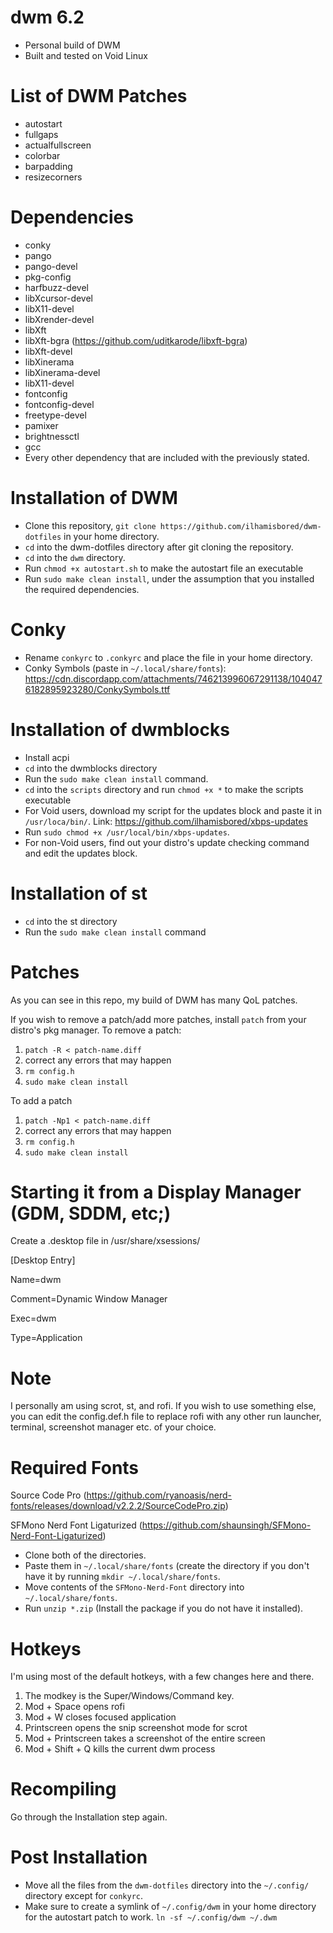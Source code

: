 # dwm 6.2
- Personal build of DWM
- Built and tested on Void Linux

# List of DWM Patches
- autostart
- fullgaps
- actualfullscreen
- colorbar
- barpadding
- resizecorners

# Dependencies
- conky
- pango
- pango-devel
- pkg-config
- harfbuzz-devel 
- libXcursor-devel
- libX11-devel
- libXrender-devel
- libXft
- libXft-bgra (https://github.com/uditkarode/libxft-bgra)
- libXft-devel
- libXinerama
- libXinerama-devel
- libX11-devel
- fontconfig
- fontconfig-devel
- freetype-devel
- pamixer
- brightnessctl
- gcc
- Every other dependency that are included with the previously stated.

# Installation of DWM
- Clone this repository, `git clone https://github.com/ilhamisbored/dwm-dotfiles` in your home directory.
- `cd` into the dwm-dotfiles directory after git cloning the repository. 
- `cd` into the `dwm` directory.
- Run `chmod +x autostart.sh` to make the autostart file an executable
- Run `sudo make clean install`, under the assumption that you installed the required dependencies.

# Conky
- Rename `conkyrc` to `.conkyrc` and place the file in your home directory.
- Conky Symbols (paste in `~/.local/share/fonts`): https://cdn.discordapp.com/attachments/746213996067291138/1040476182895923280/ConkySymbols.ttf

# Installation of dwmblocks
- Install acpi
- `cd` into the dwmblocks directory
- Run the `sudo make clean install` command.
- `cd` into the `scripts` directory and run `chmod +x *` to make the scripts executable
- For Void users, download my script for the updates block and paste it in `/usr/loca/bin/`. Link: https://github.com/ilhamisbored/xbps-updates
- Run `sudo chmod +x /usr/local/bin/xbps-updates`.
- For non-Void users, find out your distro's update checking command and edit the updates block.

# Installation of st
- `cd` into the st directory
- Run the `sudo make clean install` command

# Patches
As you can see in this repo, my build of DWM has many QoL patches.

If you wish to remove a patch/add more patches, install `patch` from your distro's pkg manager.
To remove a patch:

1. `patch -R < patch-name.diff`
2.  correct any errors that may happen
3. `rm config.h`
4. `sudo make clean install`

To add a patch

1. `patch -Np1 < patch-name.diff`
2.  correct any errors that may happen
3. `rm config.h`
4. `sudo make clean install`

# Starting it from a Display Manager (GDM, SDDM, etc;)
Create a .desktop file in /usr/share/xsessions/

[Desktop Entry]

Name=dwm

Comment=Dynamic Window Manager  

Exec=dwm

Type=Application

# Note
I personally am using scrot, st, and rofi. If you wish to use something else, you can edit the config.def.h file to replace rofi with
any other run launcher, terminal, screenshot manager etc. of your choice.

# Required Fonts
Source Code Pro (https://github.com/ryanoasis/nerd-fonts/releases/download/v2.2.2/SourceCodePro.zip)

SFMono Nerd Font Ligaturized (https://github.com/shaunsingh/SFMono-Nerd-Font-Ligaturized)

- Clone both of the directories.
- Paste them in `~/.local/share/fonts` (create the directory if you don't have it by running `mkdir ~/.local/share/fonts`.
- Move contents of the `SFMono-Nerd-Font` directory into `~/.local/share/fonts`.
- Run `unzip *.zip` (Install the package if you do not have it installed).

# Hotkeys
I'm using most of the default hotkeys, with a few changes here and there.
1. The modkey is the Super/Windows/Command key.
2. Mod + Space opens rofi
3. Mod + W closes focused application
4. Printscreen opens the snip screenshot mode for scrot
5. Mod + Printscreen takes a screenshot of the entire screen
6. Mod + Shift + Q kills the current dwm process

# Recompiling
Go through the Installation step again.

# Post Installation
- Move all the files from the `dwm-dotfiles` directory into the `~/.config/` directory except for `conkyrc`.
- Make sure to create a symlink of `~/.config/dwm` in your home directory for the autostart patch to work. `ln -sf ~/.config/dwm ~/.dwm`
